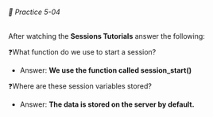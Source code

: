 ###### :space_invader: Practice 5-04

After watching the **Sessions Tutorials** answer the following:

:question:What function do we use to start a session?

- Answer: **We use the function called session_start()**

:question:Where are these session variables stored? 

- Answer: **The data is stored on the server by default.**
